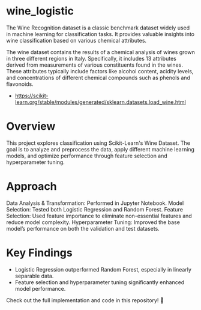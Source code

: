 # wine_logistic
The Wine Recognition dataset is a classic benchmark dataset widely used in machine learning for classification tasks. It provides valuable insights into wine classification based on various chemical attributes.

The wine dataset contains the results of a chemical analysis of wines grown in three different regions in Italy. Specifically, it includes 13 attributes derived from measurements of various constituents found in the wines. These attributes typically include factors like alcohol content, acidity levels, and concentrations of different chemical compounds such as phenols and flavonoids.  

- https://scikit-learn.org/stable/modules/generated/sklearn.datasets.load_wine.html

# Overview
This project explores classification using Scikit-Learn's Wine Dataset. The goal is to analyze and preprocess the data, apply different machine learning models, and optimize performance through feature selection and hyperparameter tuning.

# Approach
Data Analysis & Transformation: Performed in Jupyter Notebook.
Model Selection: Tested both Logistic Regression and Random Forest.
Feature Selection: Used feature importance to eliminate non-essential features and reduce model complexity.
Hyperparameter Tuning: Improved the base model’s performance on both the validation and test datasets.
# Key Findings
- Logistic Regression outperformed Random Forest, especially in linearly separable data.
- Feature selection and hyperparameter tuning significantly enhanced model performance.

Check out the full implementation and code in this repository! 🚀
